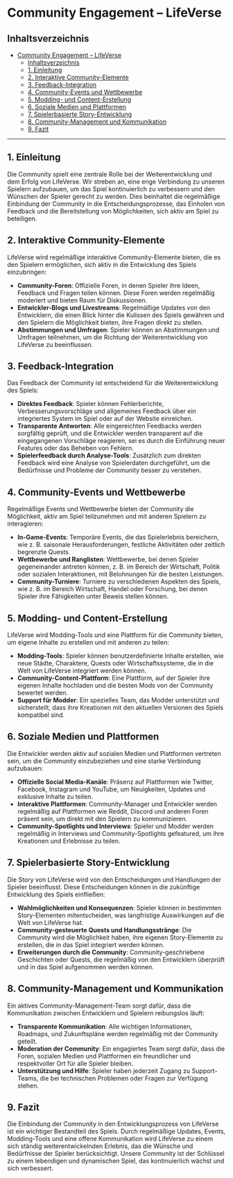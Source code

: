 # Community Engagement – LifeVerse

## Inhaltsverzeichnis

- [Community Engagement – LifeVerse](#community-engagement--lifeverse)
  - [Inhaltsverzeichnis](#inhaltsverzeichnis)
  - [1. Einleitung](#1-einleitung)
  - [2. Interaktive Community-Elemente](#2-interaktive-community-elemente)
  - [3. Feedback-Integration](#3-feedback-integration)
  - [4. Community-Events und Wettbewerbe](#4-community-events-und-wettbewerbe)
  - [5. Modding- und Content-Erstellung](#5-modding--und-content-erstellung)
  - [6. Soziale Medien und Plattformen](#6-soziale-medien-und-plattformen)
  - [7. Spielerbasierte Story-Entwicklung](#7-spielerbasierte-story-entwicklung)
  - [8. Community-Management und Kommunikation](#8-community-management-und-kommunikation)
  - [9. Fazit](#9-fazit)

---

## 1. Einleitung

Die Community spielt eine zentrale Rolle bei der Weiterentwicklung und dem Erfolg von LifeVerse. Wir streben an, eine enge Verbindung zu unseren Spielern aufzubauen, um das Spiel kontinuierlich zu verbessern und den Wünschen der Spieler gerecht zu werden. Dies beinhaltet die regelmäßige Einbindung der Community in die Entscheidungsprozesse, das Einholen von Feedback und die Bereitstellung von Möglichkeiten, sich aktiv am Spiel zu beteiligen.

## 2. Interaktive Community-Elemente

LifeVerse wird regelmäßige interaktive Community-Elemente bieten, die es den Spielern ermöglichen, sich aktiv in die Entwicklung des Spiels einzubringen:

- **Community-Foren**: Offizielle Foren, in denen Spieler ihre Ideen, Feedback und Fragen teilen können. Diese Foren werden regelmäßig moderiert und bieten Raum für Diskussionen.
- **Entwickler-Blogs und Livestreams**: Regelmäßige Updates von den Entwicklern, die einen Blick hinter die Kulissen des Spiels gewähren und den Spielern die Möglichkeit bieten, ihre Fragen direkt zu stellen.
- **Abstimmungen und Umfragen**: Spieler können an Abstimmungen und Umfragen teilnehmen, um die Richtung der Weiterentwicklung von LifeVerse zu beeinflussen.

## 3. Feedback-Integration

Das Feedback der Community ist entscheidend für die Weiterentwicklung des Spiels:

- **Direktes Feedback**: Spieler können Fehlerberichte, Verbesserungsvorschläge und allgemeines Feedback über ein integriertes System im Spiel oder auf der Website einreichen.
- **Transparente Antworten**: Alle eingereichten Feedbacks werden sorgfältig geprüft, und die Entwickler werden transparent auf die eingegangenen Vorschläge reagieren, sei es durch die Einführung neuer Features oder das Beheben von Fehlern.
- **Spielerfeedback durch Analyse-Tools**: Zusätzlich zum direkten Feedback wird eine Analyse von Spielerdaten durchgeführt, um die Bedürfnisse und Probleme der Community besser zu verstehen.

## 4. Community-Events und Wettbewerbe

Regelmäßige Events und Wettbewerbe bieten der Community die Möglichkeit, aktiv am Spiel teilzunehmen und mit anderen Spielern zu interagieren:

- **In-Game-Events**: Temporäre Events, die das Spielerlebnis bereichern, wie z. B. saisonale Herausforderungen, festliche Aktivitäten oder zeitlich begrenzte Quests.
- **Wettbewerbe und Ranglisten**: Wettbewerbe, bei denen Spieler gegeneinander antreten können, z. B. im Bereich der Wirtschaft, Politik oder sozialen Interaktionen, mit Belohnungen für die besten Leistungen.
- **Community-Turniere**: Turniere zu verschiedenen Aspekten des Spiels, wie z. B. im Bereich Wirtschaft, Handel oder Forschung, bei denen Spieler ihre Fähigkeiten unter Beweis stellen können.

## 5. Modding- und Content-Erstellung

LifeVerse wird Modding-Tools und eine Plattform für die Community bieten, um eigene Inhalte zu erstellen und mit anderen zu teilen:

- **Modding-Tools**: Spieler können benutzerdefinierte Inhalte erstellen, wie neue Städte, Charaktere, Quests oder Wirtschaftssysteme, die in die Welt von LifeVerse integriert werden können.
- **Community-Content-Plattform**: Eine Plattform, auf der Spieler ihre eigenen Inhalte hochladen und die besten Mods von der Community bewertet werden.
- **Support für Modder**: Ein spezielles Team, das Modder unterstützt und sicherstellt, dass ihre Kreationen mit den aktuellen Versionen des Spiels kompatibel sind.

## 6. Soziale Medien und Plattformen

Die Entwickler werden aktiv auf sozialen Medien und Plattformen vertreten sein, um die Community einzubeziehen und eine starke Verbindung aufzubauen:

- **Offizielle Social Media-Kanäle**: Präsenz auf Plattformen wie Twitter, Facebook, Instagram und YouTube, um Neuigkeiten, Updates und exklusive Inhalte zu teilen.
- **Interaktive Plattformen**: Community-Manager und Entwickler werden regelmäßig auf Plattformen wie Reddit, Discord und anderen Foren präsent sein, um direkt mit den Spielern zu kommunizieren.
- **Community-Spotlights und Interviews**: Spieler und Modder werden regelmäßig in Interviews und Community-Spotlights gefeatured, um ihre Kreationen und Erlebnisse zu teilen.

## 7. Spielerbasierte Story-Entwicklung

Die Story von LifeVerse wird von den Entscheidungen und Handlungen der Spieler beeinflusst. Diese Entscheidungen können in die zukünftige Entwicklung des Spiels einfließen:

- **Wahlmöglichkeiten und Konsequenzen**: Spieler können in bestimmten Story-Elementen mitentscheiden, was langfristige Auswirkungen auf die Welt von LifeVerse hat.
- **Community-gesteuerte Quests und Handlungsstränge**: Die Community wird die Möglichkeit haben, ihre eigenen Story-Elemente zu erstellen, die in das Spiel integriert werden können.
- **Erweiterungen durch die Community**: Community-geschriebene Geschichten oder Quests, die regelmäßig von den Entwicklern überprüft und in das Spiel aufgenommen werden können.

## 8. Community-Management und Kommunikation

Ein aktives Community-Management-Team sorgt dafür, dass die Kommunikation zwischen Entwicklern und Spielern reibungslos läuft:

- **Transparente Kommunikation**: Alle wichtigen Informationen, Roadmaps, und Zukunftspläne werden regelmäßig mit der Community geteilt.
- **Moderation der Community**: Ein engagiertes Team sorgt dafür, dass die Foren, sozialen Medien und Plattformen ein freundlicher und respektvoller Ort für alle Spieler bleiben.
- **Unterstützung und Hilfe**: Spieler haben jederzeit Zugang zu Support-Teams, die bei technischen Problemen oder Fragen zur Verfügung stehen.

## 9. Fazit

Die Einbindung der Community in den Entwicklungsprozess von LifeVerse ist ein wichtiger Bestandteil des Spiels. Durch regelmäßige Updates, Events, Modding-Tools und eine offene Kommunikation wird LifeVerse zu einem sich ständig weiterentwickelnden Erlebnis, das die Wünsche und Bedürfnisse der Spieler berücksichtigt. Unsere Community ist der Schlüssel zu einem lebendigen und dynamischen Spiel, das kontinuierlich wächst und sich verbessert.
